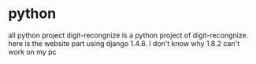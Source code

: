 # python
all python project
digit-recongnize is a python project of digit-recongnize. here is the website part using
django 1.4.8. l don't know why 1.8.2 can't work on my pc
